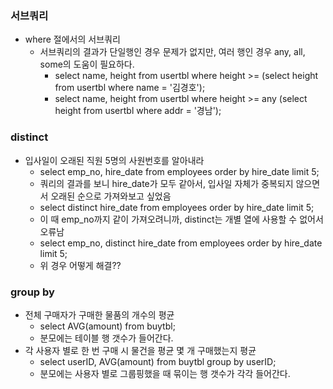 ### 서브쿼리
- where 절에서의 서브쿼리
  - 서브쿼리의 결과가 단일행인 경우 문제가 없지만, 여러 행인 경우 any, all, some의 도움이 필요하다.
    - select name, height from usertbl where height >= (select height from usertbl where name = '김경호');
    - select name, height from usertbl where height >= any (select height from usertbl where addr = '경남');

### distinct
- 입사일이 오래된 직원 5명의 사원번호를 알아내라 
  - select emp_no, hire_date from employees order by hire_date limit 5;
  - 쿼리의 결과를 보니 hire_date가 모두 같아서, 입사일 자체가 중복되지 않으면서 오래된 순으로 가져와보고 싶었음
  - select distinct hire_date from employees order by hire_date limit 5;
  - 이 때 emp_no까지 같이 가져오려니까, distinct는 개별 열에 사용할 수 없어서 오류남
  - select emp_no, distinct hire_date from employees order by hire_date limit 5;
  - 위 경우 어떻게 해결??

### group by
- 전체 구매자가 구매한 물품의 개수의 평균
  - select AVG(amount) from buytbl;
  - 분모에는 테이블 행 갯수가 들어간다.
- 각 사용자 별로 한 번 구매 시 물건을 평균 몇 개 구매했는지 평균
  - select userID, AVG(amount) from buytbl group by userID;
  - 분모에는 사용자 별로 그룹핑했을 때 묶이는 행 갯수가 각각 들어간다.
